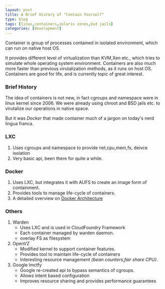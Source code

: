 ```yaml
---
layout: post
title: A Brief History of "Contain Yourself"
type: blog
tags: [linux,containers,solaris zones,bsd jails]
categories: [development]
---
```

Container is group of processes contained in isolated environment, which can run on native host OS.

It provides different level of virtualization than KVM,Xen etc., which tries to simulate whole operating system environment. Containers are also much more faster than previous virutalization methods, as it runs on host OS. Containers are good for life, and is currently topic of great interest.

### Brief History 
The idea of containers is not new, in fact cgroups and namespace were in linux kernel since 2006. We were already using chroot and BSD jails etc. to virutalize our operations  in native space. 

But it was *Docker* that made container much of a jargon on today's nerd lingua franca. 

### LXC
1. Uses cgroups and namespace to provide net,cpu,mem,fs, deivce isolation 
2. Very basic api, been there for quite a while.

### Docker
1. Uses LXC, but integrates it with AUFS to create an image form of containment.
2. Provides tools to manage life-cycle of containers. 
3. A detailed overview on [Docker Architecture](http://www.slideshare.net/rajdeep/docker-architecturev2)  

### Others
1. Warden
	+ Uses LXC and is used in CloudFoundry Framework
	+ Each container managed by warden daemon. 
	+ overlay FS as filesystem 
2. OpenVZ
	+ Modified kernel to support container features. 
	+ Provides tool to maintain life-cycle of containers
	+ Interesting resource management *{bean counters,fair share CPU}*.
3. Google lmctfy
	+ Google re-created api to bypass semantics of cgroups.
	+ Allows intent based configuration
	+ Improves resource sharing and provides performance guarantees 	   